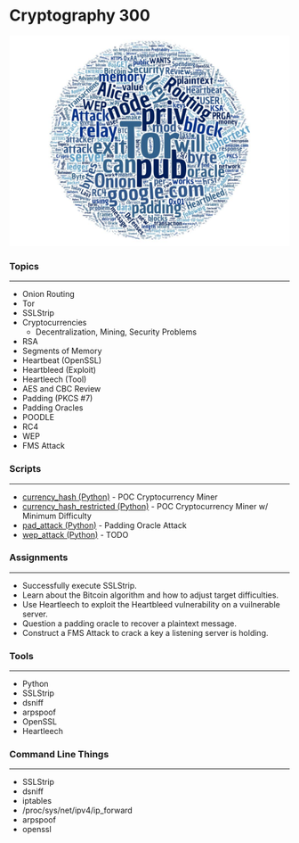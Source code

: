 # Cryptography 300

![alt text](https://raw.githubusercontent.com/TK05/SecureSet_2018/master/images/cry300wc.jpg "Aggregated From Lesson Files")


### Topics
------

* Onion Routing
* Tor
* SSLStrip
* Cryptocurrencies
    * Decentralization, Mining, Security Problems
* RSA
* Segments of Memory
* Heartbeat (OpenSSL)
* Heartbleed (Exploit)
* Heartleech (Tool)
* AES and CBC Review
* Padding (PKCS #7)
* Padding Oracles
* POODLE
* RC4
* WEP
* FMS Attack


### Scripts
-----
* [currency_hash (Python)] - POC Cryptocurrency Miner
* [currency_hash_restricted (Python)] - POC Cryptocurrency Miner w/ Minimum Difficulty
* [pad_attack (Python)] - Padding Oracle Attack
* [wep_attack (Python)] - TODO

[currency_hash (Python)]: https://github.com/TK05/SecureSet_2018/tree/master/cryptography_300/currency_hash
[currency_hash_restricted (Python)]: https://github.com/TK05/SecureSet_2018/tree/master/cryptography_300/currency_hash_restricted
[pad_attack (Python)]: https://github.com/TK05/SecureSet_2018/tree/master/cryptography_300/padding_oracle
[wep_attack (Python)]: https://github.com/TK05/SecureSet_2018/tree/master/cryptography_300/wep_attack

### Assignments
------

* Successfully execute SSLStrip.
* Learn about the Bitcoin algorithm and how to adjust target difficulties.
* Use Heartleech to exploit the Heartbleed vulnerability on a vuilnerable server.
* Question a padding oracle to recover a plaintext message.
* Construct a FMS Attack to crack a key a listening server is holding.


### Tools
------

* Python
* SSLStrip
* dsniff
* arpspoof
* OpenSSL
* Heartleech                


### Command Line Things
------

* SSLStrip
* dsniff
* iptables
* /proc/sys/net/ipv4/ip_forward
* arpspoof
* openssl